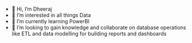- 👋 Hi, I’m Dheeraj
- 👀 I’m interested in all things Data
- 🌱 I’m currently learning PowerBI
- 💞️ I’m looking to gain knowledge and collaborate on database operations like ETL and data modelling for building reports and dashboards

<!---
DataTourer/Data is a ✨ special ✨ repository because its `README.md` (this file) appears on your GitHub profile.
You can click the Preview link to take a look at your changes.
--->
